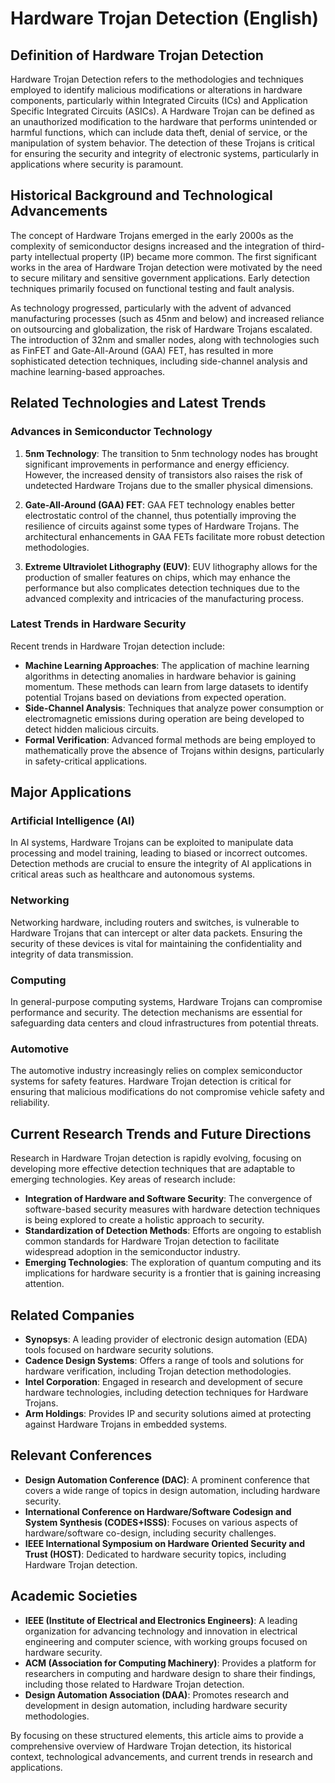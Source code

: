 # Hardware Trojan Detection (English)

## Definition of Hardware Trojan Detection

Hardware Trojan Detection refers to the methodologies and techniques employed to identify malicious modifications or alterations in hardware components, particularly within Integrated Circuits (ICs) and Application Specific Integrated Circuits (ASICs). A Hardware Trojan can be defined as an unauthorized modification to the hardware that performs unintended or harmful functions, which can include data theft, denial of service, or the manipulation of system behavior. The detection of these Trojans is critical for ensuring the security and integrity of electronic systems, particularly in applications where security is paramount.

## Historical Background and Technological Advancements

The concept of Hardware Trojans emerged in the early 2000s as the complexity of semiconductor designs increased and the integration of third-party intellectual property (IP) became more common. The first significant works in the area of Hardware Trojan detection were motivated by the need to secure military and sensitive government applications. Early detection techniques primarily focused on functional testing and fault analysis.

As technology progressed, particularly with the advent of advanced manufacturing processes (such as 45nm and below) and increased reliance on outsourcing and globalization, the risk of Hardware Trojans escalated. The introduction of 32nm and smaller nodes, along with technologies such as FinFET and Gate-All-Around (GAA) FET, has resulted in more sophisticated detection techniques, including side-channel analysis and machine learning-based approaches.

## Related Technologies and Latest Trends

### Advances in Semiconductor Technology

1. **5nm Technology**: The transition to 5nm technology nodes has brought significant improvements in performance and energy efficiency. However, the increased density of transistors also raises the risk of undetected Hardware Trojans due to the smaller physical dimensions.

2. **Gate-All-Around (GAA) FET**: GAA FET technology enables better electrostatic control of the channel, thus potentially improving the resilience of circuits against some types of Hardware Trojans. The architectural enhancements in GAA FETs facilitate more robust detection methodologies.

3. **Extreme Ultraviolet Lithography (EUV)**: EUV lithography allows for the production of smaller features on chips, which may enhance the performance but also complicates detection techniques due to the advanced complexity and intricacies of the manufacturing process.

### Latest Trends in Hardware Security

Recent trends in Hardware Trojan detection include:
- **Machine Learning Approaches**: The application of machine learning algorithms in detecting anomalies in hardware behavior is gaining momentum. These methods can learn from large datasets to identify potential Trojans based on deviations from expected operation.
- **Side-Channel Analysis**: Techniques that analyze power consumption or electromagnetic emissions during operation are being developed to detect hidden malicious circuits.
- **Formal Verification**: Advanced formal methods are being employed to mathematically prove the absence of Trojans within designs, particularly in safety-critical applications.

## Major Applications

### Artificial Intelligence (AI)

In AI systems, Hardware Trojans can be exploited to manipulate data processing and model training, leading to biased or incorrect outcomes. Detection methods are crucial to ensure the integrity of AI applications in critical areas such as healthcare and autonomous systems.

### Networking

Networking hardware, including routers and switches, is vulnerable to Hardware Trojans that can intercept or alter data packets. Ensuring the security of these devices is vital for maintaining the confidentiality and integrity of data transmission.

### Computing

In general-purpose computing systems, Hardware Trojans can compromise performance and security. The detection mechanisms are essential for safeguarding data centers and cloud infrastructures from potential threats.

### Automotive

The automotive industry increasingly relies on complex semiconductor systems for safety features. Hardware Trojan detection is critical for ensuring that malicious modifications do not compromise vehicle safety and reliability.

## Current Research Trends and Future Directions

Research in Hardware Trojan detection is rapidly evolving, focusing on developing more effective detection techniques that are adaptable to emerging technologies. Key areas of research include:

- **Integration of Hardware and Software Security**: The convergence of software-based security measures with hardware detection techniques is being explored to create a holistic approach to security.
- **Standardization of Detection Methods**: Efforts are ongoing to establish common standards for Hardware Trojan detection to facilitate widespread adoption in the semiconductor industry.
- **Emerging Technologies**: The exploration of quantum computing and its implications for hardware security is a frontier that is gaining increasing attention.

## Related Companies

- **Synopsys**: A leading provider of electronic design automation (EDA) tools focused on hardware security solutions.
- **Cadence Design Systems**: Offers a range of tools and solutions for hardware verification, including Trojan detection methodologies.
- **Intel Corporation**: Engaged in research and development of secure hardware technologies, including detection techniques for Hardware Trojans.
- **Arm Holdings**: Provides IP and security solutions aimed at protecting against Hardware Trojans in embedded systems.

## Relevant Conferences

- **Design Automation Conference (DAC)**: A prominent conference that covers a wide range of topics in design automation, including hardware security.
- **International Conference on Hardware/Software Codesign and System Synthesis (CODES+ISSS)**: Focuses on various aspects of hardware/software co-design, including security challenges.
- **IEEE International Symposium on Hardware Oriented Security and Trust (HOST)**: Dedicated to hardware security topics, including Hardware Trojan detection.

## Academic Societies

- **IEEE (Institute of Electrical and Electronics Engineers)**: A leading organization for advancing technology and innovation in electrical engineering and computer science, with working groups focused on hardware security.
- **ACM (Association for Computing Machinery)**: Provides a platform for researchers in computing and hardware design to share their findings, including those related to Hardware Trojan detection.
- **Design Automation Association (DAA)**: Promotes research and development in design automation, including hardware security methodologies.

By focusing on these structured elements, this article aims to provide a comprehensive overview of Hardware Trojan detection, its historical context, technological advancements, and current trends in research and applications.